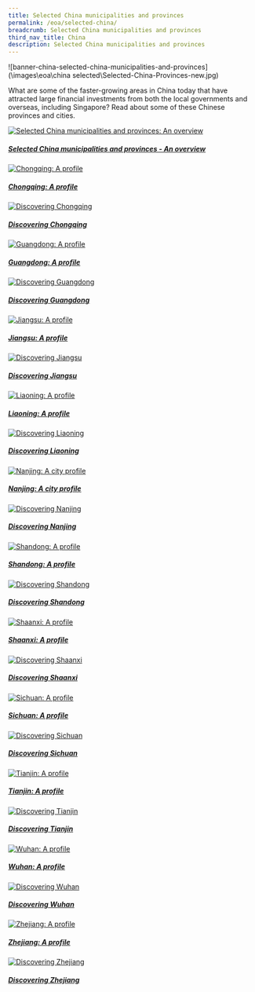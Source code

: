```yaml
---
title: Selected China municipalities and provinces
permalink: /eoa/selected-china/
breadcrumb: Selected China municipalities and provinces
third_nav_title: China
description: Selected China municipalities and provinces
---
```



![banner-china-selected-china-municipalities-and-provinces](\images\eoa\china selected\Selected-China-Provinces-new.jpg)

What are some of the faster-growing areas in China today that have attracted large financial investments from both the local governments and overseas, including Singapore? Read about some of these Chinese provinces and cities.

<div>
	<div class="row is-multiline">
		<div class="col is-half-tablet padding--bottom--lg">
			<a href="/eoa/selected-china/overview/" class="project-link">
				<img src="\images\eoa\china selected\overview-selected-china-small.jpg" alt="Selected China municipalities and provinces: An overview" class="project-image">
			<div class="project-card">
				<div class="project-title margin--bottom--xs">
					<h5><b>Selected China municipalities and provinces - An overview</b></h5>
				</div>
			</div>
			</a>
		</div>
		<div class="col is-half-tablet padding--bottom--lg">
			<a href="/eoa/selected-china/chongqing-profile/" class="project-link">
				<img src="\images\eoa\china selected\chongqing-profile-small.jpg" alt="Chongqing: A profile" class="project-image">
			<div class="project-card">
				<div class="project-title margin--bottom--xs">
					<h5><b>Chongqing: A profile</b></h5>
				</div>
			</div>
			</a>
		</div>
	</div>
</div>

<p><p>

<div>
	<div class="row is-multiline">
		<div class="col is-half-tablet padding--bottom--lg">
			<a href="/eoa/selected-china/chongqing-guide/" class="project-link">
				<img src="\images\eoa\china selected\chongqing-guide-small.jpg" alt="Discovering Chongqing" class="project-image">
			<div class="project-card">
				<div class="project-title margin--bottom--xs">
					<h5><b>Discovering Chongqing</b></h5>
				</div>
			</div>
			</a>
		</div>
		<div class="col is-half-tablet padding--bottom--lg">
			<a href="/eoa/selected-china/guangdong-profile/" class="project-link">
				<img src="\images\eoa\china selected\guangdong-profile-small.jpg" alt="Guangdong: A profile" class="project-image">
			<div class="project-card">
				<div class="project-title margin--bottom--xs">
					<h5><b>Guangdong: A profile</b></h5>
				</div>
			</div>
			</a>
		</div>
	</div>
</div>

<p><p>

<div>
	<div class="row is-multiline">
		<div class="col is-half-tablet padding--bottom--lg">
			<a href="/eoa/selected-china/guangdong-guide/" class="project-link">
				<img src="\images\eoa\china selected\guangdong-guide-small.jpg" alt="Discovering Guangdong" class="project-image">
			<div class="project-card">
				<div class="project-title margin--bottom--xs">
					<h5><b>Discovering Guangdong</b></h5>
				</div>
			</div>
			</a>
		</div>
		<div class="col is-half-tablet padding--bottom--lg">
			<a href="/eoa/selected-china/jiangsu-profile/" class="project-link">
				<img src="\images\eoa\china selected\jiangsu-profile-small.jpg" alt="Jiangsu: A profile" class="project-image">
			<div class="project-card">
				<div class="project-title margin--bottom--xs">
					<h5><b>Jiangsu: A profile</b></h5>
				</div>
			</div>
			</a>
		</div>
	</div>
</div>

<p><p>

<div>
	<div class="row is-multiline">
		<div class="col is-half-tablet padding--bottom--lg">
			<a href="/eoa/selected-china/jiangsu-guide/" class="project-link">
				<img src="\images\eoa\china selected\jiangsu-guide-small.jpg" alt="Discovering Jiangsu" class="project-image">
			<div class="project-card">
				<div class="project-title margin--bottom--xs">
					<h5><b>Discovering Jiangsu</b></h5>
				</div>
			</div>
			</a>
		</div>
		<div class="col is-half-tablet padding--bottom--lg">
			<a href="/eoa/selected-china/liaoning-profile/" class="project-link">
				<img src="\images\eoa\china selected\liaoning-profile-small.jpg" alt="Liaoning: A profile" class="project-image">
			<div class="project-card">
				<div class="project-title margin--bottom--xs">
					<h5><b>Liaoning: A profile</b></h5>
				</div>
			</div>
			</a>
		</div>
	</div>
</div>

<p><p>

<div>
	<div class="row is-multiline">
		<div class="col is-half-tablet padding--bottom--lg">
			<a href="/eoa/selected-china/liaoning-guide/" class="project-link">
				<img src="\images\eoa\china selected\liaoning-guide-small.jpg" alt="Discovering Liaoning" class="project-image">
			<div class="project-card">
				<div class="project-title margin--bottom--xs">
					<h5><b>Discovering Liaoning</b></h5>
				</div>
			</div>
			</a>
		</div>
		<div class="col is-half-tablet padding--bottom--lg">
			<a href="/eoa/selected-china/nanjing-profile/" class="project-link">
				<img src="\images\eoa\china selected\nanjing-profile-small.jpg" alt="Nanjing: A city profile" class="project-image">
			<div class="project-card">
				<div class="project-title margin--bottom--xs">
					<h5><b>Nanjing: A city profile</b></h5>
				</div>
			</div>
			</a>
		</div>
	</div>
</div>

<p><p>

<div>
	<div class="row is-multiline">
		<div class="col is-half-tablet padding--bottom--lg">
			<a href="/eoa/selected-china/nanjing-guide/" class="project-link">
				<img src="\images\eoa\china selected\nanjing-guide-small.jpg" alt="Discovering Nanjing" class="project-image">
			<div class="project-card">
				<div class="project-title margin--bottom--xs">
					<h5><b>Discovering Nanjing</b></h5>
				</div>
			</div>
			</a>
		</div>
		<div class="col is-half-tablet padding--bottom--lg">
			<a href="/eoa/selected-china/shandong-profile/" class="project-link">
				<img src="\images\eoa\china selected\shandong-profile-small.jpg" alt="Shandong: A profile" class="project-image">
			<div class="project-card">
				<div class="project-title margin--bottom--xs">
					<h5><b>Shandong: A profile</b></h5>
				</div>
			</div>
			</a>
		</div>
	</div>
</div>

<p><p>

<div>
	<div class="row is-multiline">
		<div class="col is-half-tablet padding--bottom--lg">
			<a href="/eoa/selected-china/shandong-guide/" class="project-link">
				<img src="\images\eoa\china selected\shandong-guide-small.jpg" alt="Discovering Shandong" class="project-image">
			<div class="project-card">
				<div class="project-title margin--bottom--xs">
					<h5><b>Discovering Shandong</b></h5>
				</div>
			</div>
			</a>
		</div>
		<div class="col is-half-tablet padding--bottom--lg">
			<a href="/eoa/selected-china/shaanxi-profile/" class="project-link">
				<img src="\images\eoa\china selected\shaanxi-profile-small.jpg" alt="Shaanxi: A profile" class="project-image">
			<div class="project-card">
				<div class="project-title margin--bottom--xs">
					<h5><b>Shaanxi: A profile</b></h5>
				</div>
			</div>
			</a>
		</div>
	</div>
</div>

<p><p>

<div>
	<div class="row is-multiline">
		<div class="col is-half-tablet padding--bottom--lg">
			<a href="/eoa/selected-china/shaanxi-guide/" class="project-link">
				<img src="\images\eoa\china selected\shaanxi-guide-small.jpg" alt="Discovering Shaanxi" class="project-image">
			<div class="project-card">
				<div class="project-title margin--bottom--xs">
					<h5><b>Discovering Shaanxi</b></h5>
				</div>
			</div>
			</a>
		</div>
		<div class="col is-half-tablet padding--bottom--lg">
			<a href="/eoa/selected-china/sichuan-profile/" class="project-link">
				<img src="\images\eoa\china selected\sichuan-profile-small.jpg" alt="Sichuan: A profile" class="project-image">
			<div class="project-card">
				<div class="project-title margin--bottom--xs">
					<h5><b>Sichuan: A profile</b></h5>
				</div>
			</div>
			</a>
		</div>
	</div>
</div>

<p><p>

<div>
	<div class="row is-multiline">
		<div class="col is-half-tablet padding--bottom--lg">
			<a href="/eoa/selected-china/sichuan-guide/" class="project-link">
				<img src="\images\eoa\china selected\sichuan-guide-small.jpg" alt="Discovering Sichuan" class="project-image">
			<div class="project-card">
				<div class="project-title margin--bottom--xs">
					<h5><b>Discovering Sichuan</b></h5>
				</div>
			</div>
			</a>
		</div>
		<div class="col is-half-tablet padding--bottom--lg">
			<a href="/eoa/selected-china/tianjin-profile/" class="project-link">
				<img src="\images\eoa\china selected\tianjin-profile-small.jpg" alt="Tianjin: A profile" class="project-image">
			<div class="project-card">
				<div class="project-title margin--bottom--xs">
					<h5><b>Tianjin: A profile</b></h5>
				</div>
			</div>
			</a>
		</div>
	</div>
</div>

<p><p>

<div>
	<div class="row is-multiline">
		<div class="col is-half-tablet padding--bottom--lg">
			<a href="/eoa/selected-china/tianjin-guide/" class="project-link">
				<img src="\images\eoa\china selected\tianjin-guide-small.jpg" alt="Discovering Tianjin" class="project-image">
			<div class="project-card">
				<div class="project-title margin--bottom--xs">
					<h5><b>Discovering Tianjin</b></h5>
				</div>
			</div>
			</a>
		</div>
		<div class="col is-half-tablet padding--bottom--lg">
			<a href="/eoa/selected-china/wuhan-profile/" class="project-link">
				<img src="\images\eoa\china selected\wuhan-profile-small.jpg" alt="Wuhan: A profile" class="project-image">
			<div class="project-card">
				<div class="project-title margin--bottom--xs">
					<h5><b>Wuhan: A profile</b></h5>
				</div>
			</div>
			</a>
		</div>
	</div>
</div>

<p><p>

<div>
	<div class="row is-multiline">
		<div class="col is-half-tablet padding--bottom--lg">
			<a href="/eoa/selected-china/wuhan-guide/" class="project-link">
				<img src="\images\eoa\china selected\wuhan-guide-small.jpg" alt="Discovering Wuhan" class="project-image">
			<div class="project-card">
				<div class="project-title margin--bottom--xs">
					<h5><b>Discovering Wuhan</b></h5>
				</div>
			</div>
			</a>
		</div>
		<div class="col is-half-tablet padding--bottom--lg">
			<a href="/eoa/selected-china/zhejiang-profile/" class="project-link">
				<img src="\images\eoa\china selected\zhejiang-profile-small.jpg" alt="Zhejiang: A profile" class="project-image">
			<div class="project-card">
				<div class="project-title margin--bottom--xs">
					<h5><b>Zhejiang: A profile</b></h5>
				</div>
			</div>
			</a>
		</div>
	</div>
</div>

<p><p>

<div>
	<div class="row is-multiline">
		<div class="col is-half-tablet padding--bottom--lg">
			<a href="/eoa/selected-china/zhejiang-guide/" class="project-link">
				<img src="\images\eoa\china selected\zhejiang-guide-small.jpg" alt="Discovering Zhejiang" class="project-image">
			<div class="project-card">
				<div class="project-title margin--bottom--xs">
					<h5><b>Discovering Zhejiang</b></h5>
				</div>
			</div>
			</a>
		</div>
	</div>
</div>